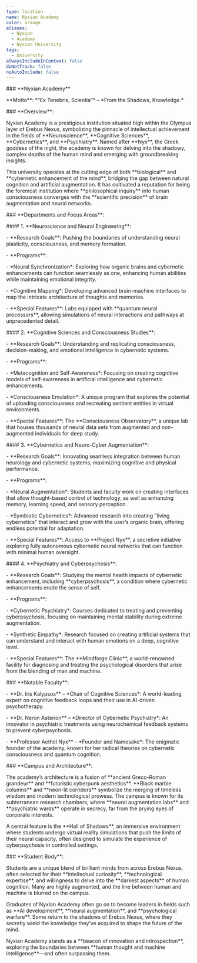 ```yaml
---
type: location
name: Nyxian Academy
color: orange
aliases:
  - Nyxian
  - Academy
  - Nyxian University
tags:
  - University
alwaysIncludeInContext: false
doNotTrack: false
noAutoInclude: false
---
```

\### \*\*Nyxian Academy\*\*

\*\*Motto\*\*: \*“Ex Tenebris, Scientia”\* – \*From the Shadows, Knowledge.\*

\### \*\*Overview\*\*:

Nyxian Academy is a prestigious institution situated high within the Olympus layer of Erebus Nexus, symbolizing the pinnacle of intellectual achievement in the fields of \*\*Neuroscience\*\*, \*\*Cognitive Sciences\*\*, \*\*Cybernetics\*\*, and \*\*Psychiatry\*\*. Named after \*\*Nyx\*\*, the Greek goddess of the night, the academy is known for delving into the shadowy, complex depths of the human mind and emerging with groundbreaking insights.

This university operates at the cutting edge of both \*\*biological\*\* and \*\*cybernetic enhancement of the mind\*\*, bridging the gap between natural cognition and artificial augmentation. It has cultivated a reputation for being the foremost institution where \*\*philosophical inquiry\*\* into human consciousness converges with the \*\*scientific precision\*\* of brain augmentation and neural networks.

\### \*\*Departments and Focus Areas\*\*:

\#### 1. \*\*Neuroscience and Neural Engineering\*\*:

\- \*\*Research Goals\*\*: Pushing the boundaries of understanding neural plasticity, consciousness, and memory formation.

\- \*\*Programs\*\*:

\- \*Neural Synchronization\*: Exploring how organic brains and cybernetic enhancements can function seamlessly as one, enhancing human abilities while maintaining emotional integrity.

\- \*Cognitive Mapping\*: Developing advanced brain-machine interfaces to map the intricate architecture of thoughts and memories.

\- \*\*Special Features\*\*: Labs equipped with \*\*quantum neural processors\*\*, allowing simulations of neural interactions and pathways at unprecedented detail.

\#### 2. \*\*Cognitive Sciences and Consciousness Studies\*\*:

\- \*\*Research Goals\*\*: Understanding and replicating consciousness, decision-making, and emotional intelligence in cybernetic systems.

\- \*\*Programs\*\*:

\- \*Metacognition and Self-Awareness\*: Focusing on creating cognitive models of self-awareness in artificial intelligence and cybernetic enhancements.

\- \*Consciousness Emulation\*: A unique program that explores the potential of uploading consciousness and recreating sentient entities in virtual environments.

\- \*\*Special Features\*\*: The \*\*Consciousness Observatory\*\*, a unique lab that houses thousands of neural data sets from augmented and non-augmented individuals for deep study.

\#### 3. \*\*Cybernetics and Neuro-Cyber Augmentation\*\*:

\- \*\*Research Goals\*\*: Innovating seamless integration between human neurology and cybernetic systems, maximizing cognitive and physical performance.

\- \*\*Programs\*\*:

\- \*Neural Augmentation\*: Students and faculty work on creating interfaces that allow thought-based control of technology, as well as enhancing memory, learning speed, and sensory perception.

\- \*Symbiotic Cybernetics\*: Advanced research into creating "living cybernetics" that interact and grow with the user’s organic brain, offering endless potential for adaptation.

\- \*\*Special Features\*\*: Access to \*\*Project Nyx\*\*, a secretive initiative exploring fully autonomous cybernetic neural networks that can function with minimal human oversight.

\#### 4. \*\*Psychiatry and Cyberpsychosis\*\*:

\- \*\*Research Goals\*\*: Studying the mental health impacts of cybernetic enhancement, including \*\*cyberpsychosis\*\*, a condition where cybernetic enhancements erode the sense of self.

\- \*\*Programs\*\*:

\- \*Cybernetic Psychiatry\*: Courses dedicated to treating and preventing cyberpsychosis, focusing on maintaining mental stability during extreme augmentation.

\- \*Synthetic Empathy\*: Research focused on creating artificial systems that can understand and interact with human emotions on a deep, cognitive level.

\- \*\*Special Features\*\*: The \*\*Mindforge Clinic\*\*, a world-renowned facility for diagnosing and treating the psychological disorders that arise from the blending of man and machine.

\### \*\*Notable Faculty\*\*:

\- \*\*Dr. Iris Kalypsos\*\* – \*Chair of Cognitive Sciences\*: A world-leading expert on cognitive feedback loops and their use in AI-driven psychotherapy.

\- \*\*Dr. Neron Asterion\*\* – \*Director of Cybernetic Psychiatry\*: An innovator in psychiatric treatments using neurochemical feedback systems to prevent cyberpsychosis.

\- \*\*Professor Aethel Nyx\*\* – \*Founder and Namesake\*: The enigmatic founder of the academy, known for her radical theories on cybernetic consciousness and quantum cognition.

\### \*\*Campus and Architecture\*\*:

The academy’s architecture is a fusion of \*\*ancient Greco-Roman grandeur\*\* and \*\*futuristic cyberpunk aesthetics\*\*. \*\*Black marble columns\*\* and \*\*neon-lit corridors\*\* symbolize the merging of timeless wisdom and modern technological prowess. The campus is known for its subterranean research chambers, where \*\*neural augmentation labs\*\* and \*\*psychiatric wards\*\* operate in secrecy, far from the prying eyes of corporate interests.

A central feature is the \*\*Hall of Shadows\*\*, an immersive environment where students undergo virtual reality simulations that push the limits of their neural capacity, often designed to simulate the experience of cyberpsychosis in controlled settings.

\### \*\*Student Body\*\*:

Students are a unique blend of brilliant minds from across Erebus Nexus, often selected for their \*\*intellectual curiosity\*\*, \*\*technological expertise\*\*, and willingness to delve into the \*\*darkest aspects\*\* of human cognition. Many are highly augmented, and the line between human and machine is blurred on the campus.

Graduates of Nyxian Academy often go on to become leaders in fields such as \*\*AI development\*\*, \*\*neural augmentation\*\*, and \*\*psychological warfare\*\*. Some return to the shadows of Erebus Nexus, where they secretly wield the knowledge they’ve acquired to shape the future of the mind.

Nyxian Academy stands as a \*\*beacon of innovation and introspection\*\*, exploring the boundaries between \*\*human thought and machine intelligence\*\*—and often surpassing them.